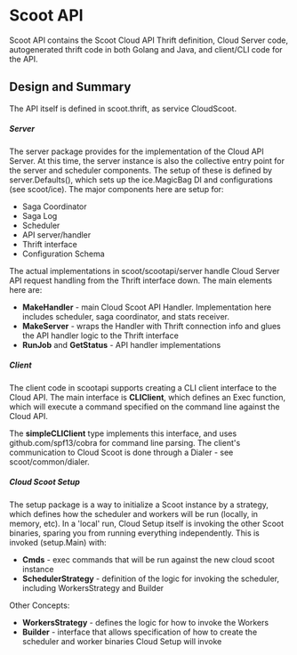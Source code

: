 # Scoot API

Scoot API contains the Scoot Cloud API Thrift definition, Cloud Server code,
autogenerated thrift code in both Golang and Java, and client/CLI code for the API. 

## Design and Summary
The API itself is defined in scoot.thrift, as service CloudScoot.

##### Server

The server package provides for the implementation of the Cloud API Server. At this time, the server instance is also the collective entry point for the server and scheduler components.
The setup of these is defined by server.Defaults(), which sets up the ice.MagicBag DI and configurations (see scoot/ice). The major components here are setup for:
* Saga Coordinator
* Saga Log
* Scheduler
* API server/handler
* Thrift interface
* Configuration Schema

The actual implementations in scoot/scootapi/server handle Cloud Server API request handling from the Thrift interface down. The main elements here are:
* __MakeHandler__ - main Cloud Scoot API Handler. Implementation here includes scheduler, saga coordinator, and stats receiver.
* __MakeServer__ - wraps the Handler with Thrift connection info and glues the API handler logic to the Thrift interface
* __RunJob__ and __GetStatus__ - API handler implementations

##### Client

The client code in scootapi supports creating a CLI client interface to the Cloud API.  The main interface is __CLIClient__, which defines an Exec function, which will execute a command specified on the command line against the Cloud API.

The __simpleCLIClient__ type implements this interface, and uses github.com/spf13/cobra for command line parsing. The client's communication to Cloud Scoot is done through a Dialer - see scoot/common/dialer.

##### Cloud Scoot Setup

The setup package is a way to initialize a Scoot instance by a strategy, which
defines how the scheduler and workers will be run (locally, in memory, etc).
In a 'local' run, Cloud Setup itself is invoking the other Scoot binaries,
sparing you from running everything independently. This is invoked (setup.Main) with:
* __Cmds__ - exec commands that will be run against the new cloud scoot instance
* __SchedulerStrategy__ - definition of the logic for invoking the scheduler, including WorkersStrategy and Builder

Other Concepts:
* __WorkersStrategy__ - defines the logic for how to invoke the Workers
* __Builder__ - interface that allows specification of how to create the scheduler and worker binaries Cloud Setup will invoke

